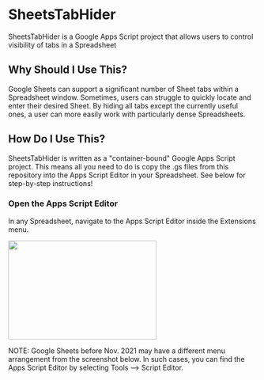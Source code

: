 # SheetsTabHider
SheetsTabHider is a Google Apps Script project that allows users to control visibility of tabs in a Spreadsheet

## Why Should I Use This?
Google Sheets can support a significant number of Sheet tabs within a Spreadsheet window. Sometimes, users can struggle to quickly locate and enter their desired Sheet. By hiding all tabs except the currently useful ones, a user can more easily work with particularly dense Spreadsheets.

## How Do I Use This?
SheetsTabHider is written as a "container-bound" Google Apps Script project. This means all you need to do is copy the .gs files from this repository into the Apps Script Editor in your Spreadsheet. See below for step-by-step instructions!

### Open the Apps Script Editor
In any Spreadsheet, navigate to the Apps Script Editor inside the Extensions menu. 

<img src="https://drive.google.com/uc?export=view&id=10P0UfuGniM3f_x6tnH4gu4arn6qXenGZ" width="300" height="200"/>


NOTE: Google Sheets before Nov. 2021 may have a different menu arrangement from the screenshot below. In such cases, you can find the Apps Script Editor by selecting Tools --> Script Editor. 
